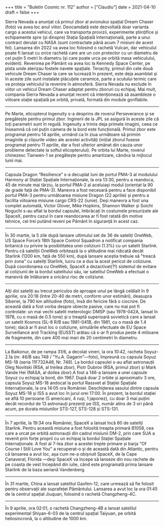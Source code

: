 +++
title = "Buletin Cosmic nr. 112"
author = ["Claudiu"]
date = 2021-04-10
draft = false
+++

Sierra Nevada a anunțat că primul zbor al avionukui spațial Dream Chaser (foto) va avea loc anul viitor. Deocamdată este dezvoltată doar varianta cargo a acestui vehicul, care va transporta provizii, experimente științifice și echipamente spre (și dinspre) Stația Spațială Internațională, parte a unui contract derulat cu NASA (sunt contractate până acum 7 misiuni de acest fel). Lansarea din 2022 va avea loc folosind o rachetă Vulcan, dar vehiculul poate fi lansat cu orice rachetă care are un con protector cu un diametru de cel puțin 5 metri în diametru (și care poate urca pe orbită masa vehiculului, evident). Revenirea pe Pământ va avea loc la Kennedy Space Center, pe pista unde aterizau fostele navete spațiale. Tenacity, primul din cele două vehicule Dream Chaser la care se lucrează în prezent, este deja asamblat și în aceste zile sunt instalate plăcuțele ceramice, parte a scutului termic care va proteja vehiculul la revenire în atmosferă. Sierra Nevada nu exclude în viitor un vehicul Dream Chaser adaptat pentru zboruri cu echipaj. Mai mult, compania Sierra Nevada a anunțat recent că intenționează să asambleze o viitoare stație spațială pe orbită, privată, formată din module gonflabile.

---

Pe Marte, elicopterul Ingenuity s-a desprins de roverul Perseverance și se pregătește pentru primul zbor. Inginerii de la JPL se asigură în aceste zile că toți parametri sunt în regulă. Ingenuity a trimis deja primele imagini, ceea ce înseamnă că cel puțin camera de la bord este funcțională. Primul zbor este programat pentru 14 aprilie, urmând ca în ziua următoare să primim imaginile și clipurile video ale acestei activități (inițial zborul fusese programat pentru 11 aprilie, dar a fost ulterior amânat din cauza unor probleme detectate la softul elicopterului). Pe orbita lui Marte, roverul chinezesc Tianwen-1 se pregătește pentru amartizare, cândva la mijlocul lunii mai.

---

Capsula Dragon “Resilience” s-a decuplat luni de portul PMA-3 al modulului Harmony al Stației Spațiale Internaționale, la ora 13:30, pentru a reandoca, 45 de minute mai târziu, la portul PMA-2 al aceluiași modul (orientat la 90 de grade față de PMA-3). Manevra a fost necesară pentru a face disponibil portul PMA-3 pentru următoarea misiune Dragon (22 aprilie) și pentru a facilita viitoarea misiune cargo CRS-22 (iunie). Deși manevra a fost una complet automată, Victor Glover, Mike Hopkins, Shannon Walker și Soichi Noguchi s-au aflat la bordul capsulei, îmbrăcați în costumele presurizate ale SpaceX, pentru cazul în care reandocarea ar fi fost ratată din motive tehnice, cei trei putând reveni pe Pământ în siguranță în acest caz.

---

În 30 martie, la 5 zile după lansare ultimului set de 36 de sateliți OneWeb, US Space Force’s 18th Space Control Squadron a notificat compania britanică cu privire la posibilitatea unei coliziuni (1.3%) cu un satelit Starlink. Pentru că sateliții OneWeb orbitează la o altitudine mai ridicată decât Starlink (1200 km, față de 550 km), după lansare aceștia trebuie să "treacă prin zona" cu sateliți Starlink, lucru ce a dus la acest pericol de coliziune. După coordonarea cu OneWeb, SpaceX a dezactivat(?!) sistemul de evitare al coliziunii de la bordul satelitului său, iar satelitul OneWeb a efectuat o manevră de înlăturare a oricărui risc de coliziune.

---

Alți doi sateliți au trecut periculos de aproape unul pe lângă celălalt în 9 aprilie, ora 20:18 (între 20-40 de metri, conform unor estimări), deasupra Siberiei, la 790 km altitudine (foto), însă din fericire fără o ciocnire. De această dată a fost vorba despre obiecte pasive, care nu mai pot fi controlate: un mai vechi satelit meterologic DMSP (sau 1978-042A, lansat în 1978, cu o masă de 0.5 tone) și o treaptă superioară sovietică care a lansat un satelit Kosmos (SL-8 R/B sau 1981-041B, din 1981, cu o masă de 1.4 tone); dacă ar fi avut loc o coliziune, simulările efectuate de EU Space Surveillance and Tracking (EUSST) arătau că s-ar fi produs peste 4 milioane de fragmente, din care 400 mai mari de 20 centimetri în diametru.

---

La Baikonur, de pe rampa 31/6, a decolat vineri, la ora 10:42, racheta Soyuz-2.1a (nr. 46/B sau 748 / "Yu.A. Gagarin"—foto), împreună cu capsula Soyuz MS-18 (seria 11F732A48, Nr. 748). La bordul capsulei s-au aflat astronauții  Oleg Novitski (RSA, al treilea zbor),  Piotr Dubrov (RSA, primul zbor) și Mark Vande Hei (NASA, al doilea zbor).A fost a 146-a lansare a unei capsule Soyuz cu echipaj la bord, din 1967. După doar 2 orbite și aproximativ 3 ore, capsula Soyuz MS-18 andocat la portul Rassvet al Stației Spațiale Internaționale, la ora 14:05 ora României. Deschiderea sasului dintre capsula Soyuz MS-18 și ISS a avut loc în jurul orei 17:00. În prezent, la bordul stației se află 10 persoane (5 americani, 4 ruși, 1 japonez), cu doar 3 mai puțini decât recordul de 13 astronauți prezenți pe ISS, număr atins de 3 ori până acum, pe durata misiunilor STS-127, STS-128 și STS-131.

---

În 7 aprilie, la 19:34 ora României, SpaceX a lansat încă 60 de sateliți Starlink. Pentru această misiune a fost folosită treapta primară B1058, cea care a urcat pe orbită astronauții din cadrul misiunii DM-2, prin care SUA a revenit prin forțe proprii cu un echipaj la bordul Stației Spațiale Internaționale.
A fost al 7-lea zbor a acestei trepte primare și barja "Of Course I Still Love You" a recuperat-o și de această dată din Atlantic, pentru că lansarea a avut loc, așa cum ne-a obișnuit SpaceX, de la Cape Canaveral, Florida —deși SpaceX va începe să lanseze din nou rachete de pe coasta de vest începând din iulie, când este programată prima lansare Starlink de la baza aeriană Vandenberg.

---

În 31 martie, China a lansat satelitul Gaofen-12, care urmează să fie folosit pentru observații ale suprafeței Pământului. Lansarea a avut loc la ora 01:45 de la centrul spațial Jiuquan, folosind o rachetă Changzheng-4C.

---

În 9 aprilie, ora 02:01, o rachetă Changzheng-4B a lansat satelilul experimental Shiyan-6-03 de la centrul spațial Taiyuan, pe orbită heliosincronă, la o altitudine de 1000 km.